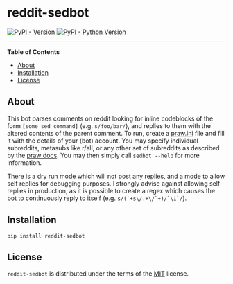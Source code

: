 # reddit-sedbot

[![PyPI - Version](https://img.shields.io/pypi/v/reddit-sedbot.svg)](https://pypi.org/project/reddit-sedbot)
[![PyPI - Python Version](https://img.shields.io/pypi/pyversions/reddit-sedbot.svg)](https://pypi.org/project/reddit-sedbot)

-----

**Table of Contents**

- [About](#about)
- [Installation](#installation)
- [License](#license)

## About

This bot parses comments on reddit looking for inline codeblocks of the form `[some sed command]` (e.g. `s/foo/bar/`), and replies to them with the altered contents of the parent comment. To run, create a [praw.ini](https://praw.readthedocs.io/en/latest/getting_started/configuration/prawini.html) file and fill it with the details of your (bot) account. You may specify individual subreddits, metasubs like r/all, or any other set of subreddits as described by the [praw docs](https://praw.readthedocs.io/en/latest/code_overview/models/subreddit.html). You may then simply call `sedbot --help` for more information.

There is a dry run mode which will not post any replies, and a mode to allow self replies for debugging purposes. I strongly advise against allowing self replies in production, as it is possible to create a regex which causes the bot to continuously reply to itself (e.g. ``s/(`+s\/.+\/`+)/`\1`/``).


## Installation

```console
pip install reddit-sedbot
```

## License

`reddit-sedbot` is distributed under the terms of the [MIT](https://spdx.org/licenses/MIT.html) license.
